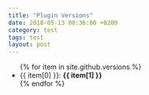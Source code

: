 ```yaml
---
title: "Plugin Versions"
date: 2018-05-13 00:36:00 +0200
category: test
tags: test
layout: post
---
```

<ul>
  {% for item in site.github.versions %}
    <li>
      {{ item[0] }}: <b>{{ item[1] }}</b>
    </li>
  {% endfor %}
</ul>
